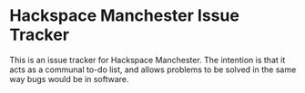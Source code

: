 Hackspace Manchester Issue Tracker
==================================

This is an issue tracker for Hackspace Manchester.  The intention is that it acts as a communal to-do list, and allows problems to be solved in the same way bugs would be in software.
